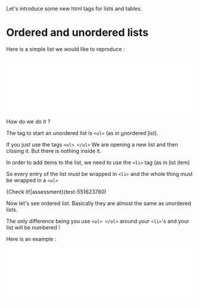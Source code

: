 Let's introduce some new html tags for lists and tables.

# Ordered and unordered lists

Here is a simple list we would like to reproduce :

<iframe width="100%" src="/lists/ex1.html" frameborder="0" allowfullscreen id="iframe_ex_1" onLoad="autoResize('iframe_ex_1');"></iframe>

How do we do it ?

The tag to start an unordered list is `<ul>` (as in <u>u</u>nordered <u>l</u>ist).

If you just use the tags `<ul> </ul>` We are opening a new list and then closing it. But there is nothing inside it.

In order to add items to the list, we need to use the `<li>` tag (as in <u>l</u>ist <u>i</u>tem)

So every entry of the list must be wrapped in `<li>` and the whole thing must be wrapped in a `<ul>`

{Check It!|assessment}(test-551623780)

Now let's see ordered list. Basically they are almost the same as unordered lists.

The only difference being you use `<ol> </ol>` around your `<li>`'s and your list will be numbered !

Here is an example :

<iframe width="100%" src="/lists/ex2.html" frameborder="0" allowfullscreen id="iframe_ex_3" onLoad="autoResize('iframe_ex_3');"></iframe>




